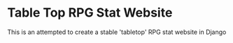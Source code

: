 # Table Top RPG Stat Website
This is an attempted to create a stable 'tabletop' RPG stat website in Django